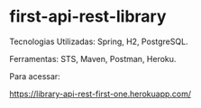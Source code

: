 # first-api-rest-library

Tecnologias Utilizadas:
Spring, H2, PostgreSQL.

Ferramentas:
STS, Maven, Postman, Heroku.


Para acessar: 

https://library-api-rest-first-one.herokuapp.com/


   
